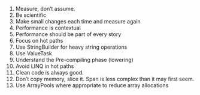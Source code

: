 1. Measure, don’t assume.
2. Be scientific
3. Make small changes each time and measure again
4. Performance is contextual
5. Performance should be part of every story
6. Focus on hot paths
7. Use StringBuilder for heavy string operations
8. Use ValueTask
9. Understand the Pre-compiling phase (lowering)
10. Avoid LINQ in hot paths
11. Clean code is always good.
12. Don’t copy memory, slice it. Span<T> is less complex than it may first seem.
13. Use ArrayPools where appropriate to reduce array allocations